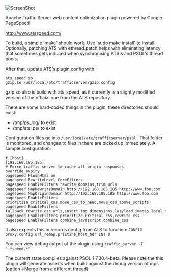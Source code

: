 ![ScreenShot](http://www.atsspeed.com/images/xATSSPEED_logo_plusshout_728x91.png.pagespeed.ic.8mRpu2PXS0.png
)

Apache Traffic Server web content optimization plugin powered by Google PageSpeed

http://www.atsspeed.com/

To build, a simple 'make' should work. Use 'sudo make install' to install.
Optionally, patching ATS with ethread.patch helps with eliminating latency that 
sometimes gets induced when synchronising ATS's and PSOL's thread pools.

After that, update ATS's plugin.config with:
```
ats_speed.so                                                                                 
gzip.so /usr/local/etc/trafficserver/gzip.config  
````
gzip.so also is build with ats_speed, as it currently is a slightly
modified version of the official one from the ATS repository.

There are some hard-coded things in the plugin, these directories should exist:
- /tmp/ps_log/ to exist
- /tmp/ats_ps/ to exist

Configuration files go into `/usr/local/etc/trafficserver/psol.`
That folder is monitored, and changes to files in there are picked
up immediately. A sample configuration:

```
# [host]
[192.168.185.185]
# Force traffic server to cache all origin responses
override_expiry
pagespeed FlushHtml on
pagespeed RewriteLevel CoreFilters
pagespeed EnableFilters rewrite_domains,trim_urls
pagespeed MapRewriteDomain http://192.168.185.185 http://www.foo.com
pagespeed MapOriginDomain http://192.168.185.185 http://www.foo.com
pagespeed EnableFilters prioritize_critical_css,move_css_to_head,move_css_above_scripts
pagespeed EnableFilters fallback_rewrite_css_urls,insert_img_dimensions,lazyload_images,local_storage_cache
pagespeed EnableFilters prioritize_critical_css,rewrite_css
pagespeed EnableFilters combine_javascript,combine_css
```

It also expects this in records.config from ATS to function:
`CONFIG proxy.config.url_remap.pristine_host_hdr INT 0`

You can view debug output of the plugin using `traffic_server -T ".*speed.*"`

The current state compiles against PSOL 1.7.30.4-beta.
Please note the this plugin will generate asserts when build against
the debug version of mps (option->Merge from a different thread).

